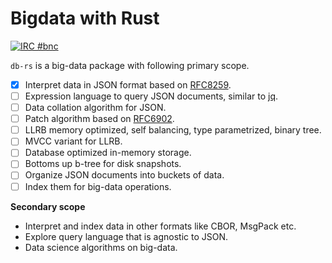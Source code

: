 Bigdata with Rust
=================

[![IRC #bnc](https://www.irccloud.com/invite-svg?channel=%23bnc&amp;hostname=irc.mozilla.org&amp;port=6667)](https://www.irccloud.com/invite?channel=%23bnc&amp;hostname=irc.mozilla.org&amp;port=6667)

`db-rs` is a big-data package with following primary scope.

* [x] Interpret data in JSON format based on [RFC8259][jsonrfc].
* [ ] Expression language to query JSON documents, similar to [jq][jq].
* [ ] Data collation algorithm for JSON.
* [ ] Patch algorithm based on [RFC6902][jsonpatch].
* [ ] LLRB memory optimized, self balancing, type parametrized, binary tree.
* [ ] MVCC variant for LLRB.
* [ ] Database optimized in-memory storage.
* [ ] Bottoms up b-tree for disk snapshots.
* [ ] Organize JSON documents into buckets of data.
* [ ] Index them for big-data operations.

**Secondary scope**

* Interpret and index data in other formats like CBOR, MsgPack etc.
* Explore query language that is agnostic to JSON.
* Data science algorithms on big-data.

[jq]: https://stedolan.github.io/jq/manual
[jsonpatch]: https://tools.ietf.org/html/rfc6902
[jsonrfc]: https://tools.ietf.org/html/rfc8259
